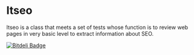 Itseo
=====

Itseo is a class that meets a set of tests whose function is to review web pages in very basic level to extract information about SEO.


[![Bitdeli Badge](https://d2weczhvl823v0.cloudfront.net/steelpsg/itseo/trend.png)](https://bitdeli.com/free "Bitdeli Badge")

